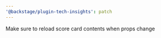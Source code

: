 ```yaml
---
'@backstage/plugin-tech-insights': patch
---
```


Make sure to reload score card contents when props change
